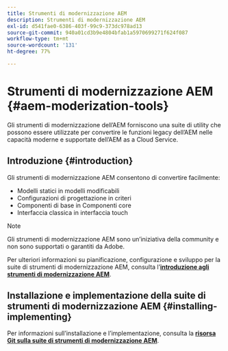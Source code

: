 ```yaml
---
title: Strumenti di modernizzazione AEM
description: Strumenti di modernizzazione AEM
exl-id: d541fae0-6386-403f-99c9-373dc978ad13
source-git-commit: 940a01cd3b9e4804bfab1a5970699271f624f087
workflow-type: tm+mt
source-wordcount: '131'
ht-degree: 77%

---
```


# Strumenti di modernizzazione AEM {#aem-moderization-tools}

Gli strumenti di modernizzazione dell’AEM forniscono una suite di utility che possono essere utilizzate per convertire le funzioni legacy dell’AEM nelle capacità moderne e supportate dell’AEM as a Cloud Service.


## Introduzione {#introduction}

Gli strumenti di modernizzazione AEM consentono di convertire facilmente:

* Modelli statici in modelli modificabili
* Configurazioni di progettazione in criteri
* Componenti di base in Componenti core
* Interfaccia classica in interfaccia touch

>[!NOTE]
>Gli strumenti di modernizzazione AEM sono un’iniziativa della community e non sono supportati o garantiti da Adobe.

Per ulteriori informazioni su pianificazione, configurazione e sviluppo per la suite di strumenti di modernizzazione AEM, consulta l’**[introduzione agli strumenti di modernizzazione AEM](https://opensource.adobe.com/aem-modernize-tools/)**.

## Installazione e implementazione della suite di strumenti di modernizzazione AEM {#installing-implementing}

Per informazioni sull’installazione e l’implementazione, consulta la **[risorsa Git sulla suite di strumenti di modernizzazione AEM](https://github.com/adobe/aem-modernize-tools)**.
